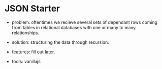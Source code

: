 # JSON Starter

- problem: oftentimes we recieve several sets of dependant rows coming from tables in relational databases with one or many to many relationships.
- solution: structuring the data through recursion.

- features: fill out later.

- tools: vanillajs